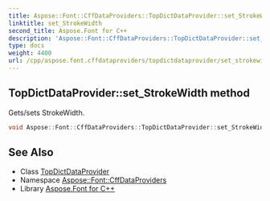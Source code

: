 ```yaml
---
title: Aspose::Font::CffDataProviders::TopDictDataProvider::set_StrokeWidth method
linktitle: set_StrokeWidth
second_title: Aspose.Font for C++
description: 'Aspose::Font::CffDataProviders::TopDictDataProvider::set_StrokeWidth method. Gets/sets StrokeWidth in C++.'
type: docs
weight: 4400
url: /cpp/aspose.font.cffdataproviders/topdictdataprovider/set_strokewidth/
---
```

## TopDictDataProvider::set_StrokeWidth method


Gets/sets StrokeWidth.

```cpp
void Aspose::Font::CffDataProviders::TopDictDataProvider::set_StrokeWidth(int32_t value)
```

## See Also

* Class [TopDictDataProvider](../)
* Namespace [Aspose::Font::CffDataProviders](../../)
* Library [Aspose.Font for C++](../../../)
